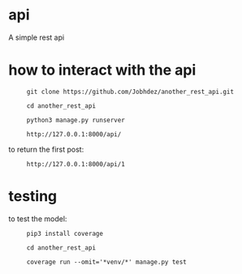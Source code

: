 # api
A simple rest api

# how to interact with the api
         git clone https://github.com/Jobhdez/another_rest_api.git
         
         cd another_rest_api
         
         python3 manage.py runserver
         
         http://127.0.0.1:8000/api/
         
to return the first post:

         http://127.0.0.1:8000/api/1

# testing
to test the model:

         pip3 install coverage
         
         cd another_rest_api
         
         coverage run --omit='*venv/*' manage.py test

         
         
         
